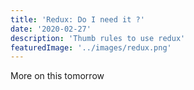 ```yaml
---
title: 'Redux: Do I need it ?'
date: '2020-02-27'
description: 'Thumb rules to use redux'
featuredImage: '../images/redux.png'
---
```


More on this tomorrow